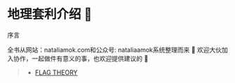 # 地理套利介绍 🚩

序言

全书从网站：nataliamok.com和公众号: nataliaamok系统整理而来 📖 欢迎大伙加入协作，一起做件有意义的事，也欢迎提供建议的 🧠

> * [FLAG THEORY](https://geoarbitrage.gitbook.io/drafting)

